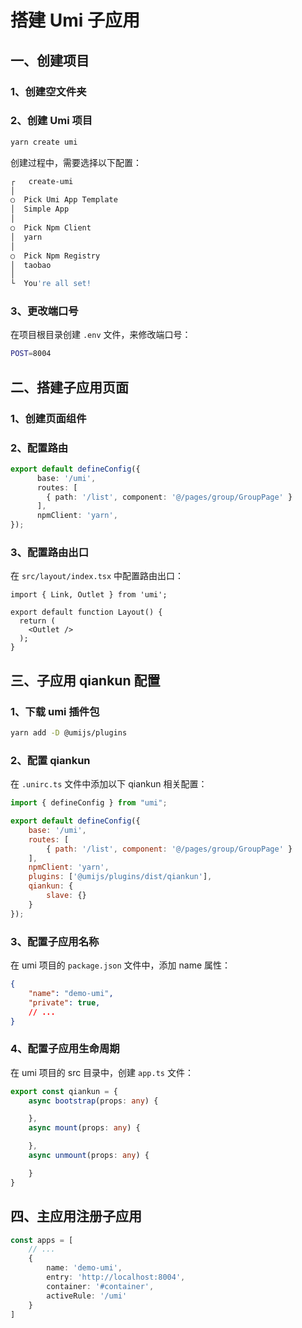 # 搭建 Umi 子应用

## 一、创建项目

### 1、创建空文件夹

### 2、创建 Umi 项目

```bash
yarn create umi
```

创建过程中，需要选择以下配置：

```bash
┌   create-umi 
│
○  Pick Umi App Template
│  Simple App
│
○  Pick Npm Client
│  yarn
│
○  Pick Npm Registry
│  taobao
│
└  You're all set!
```

### 3、更改端口号

在项目根目录创建 `.env` 文件，来修改端口号：

```bash
POST=8004
```

## 二、搭建子应用页面

### 1、创建页面组件

### 2、配置路由

```ts
export default defineConfig({
      base: '/umi',
      routes: [
        { path: '/list', component: '@/pages/group/GroupPage' }
      ],
      npmClient: 'yarn',
});
```

### 3、配置路由出口

在 `src/layout/index.tsx` 中配置路由出口：

```tsx
import { Link, Outlet } from 'umi';

export default function Layout() {
  return (
    <Outlet />
  );
}
```

## 三、子应用 qiankun 配置

### 1、下载 umi 插件包

```bash
yarn add -D @umijs/plugins
```

### 2、配置 qiankun

在 `.unirc.ts` 文件中添加以下 qiankun 相关配置：

```js
import { defineConfig } from "umi";

export default defineConfig({
	base: '/umi',
	routes: [
		{ path: '/list', component: '@/pages/group/GroupPage' }
	],
	npmClient: 'yarn',
	plugins: ['@umijs/plugins/dist/qiankun'],
	qiankun: {
		slave: {}
	}
});
```

### 3、配置子应用名称

在 umi 项目的 `package.json` 文件中，添加 name 属性：

```json
{
    "name": "demo-umi",
    "private": true,
    // ...
}
```

### 4、配置子应用生命周期

在 umi 项目的 src 目录中，创建 `app.ts` 文件：

```ts
export const qiankun = {
    async bootstrap(props: any) {

    },
    async mount(props: any) {

    },
    async unmount(props: any) {

    }
}
```

## 四、主应用注册子应用

```ts
const apps = [
   	// ...
    {
        name: 'demo-umi',
        entry: 'http://localhost:8004',
        container: '#container',
        activeRule: '/umi'
    }
]
```

